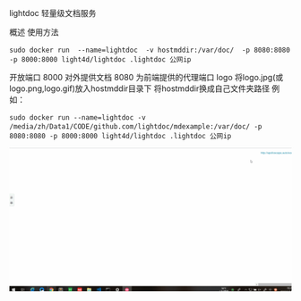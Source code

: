 lightdoc
轻量级文档服务

概述
使用方法
```
sudo docker run  --name=lightdoc  -v hostmddir:/var/doc/  -p 8080:8080 -p 8000:8000 light4d/lightdoc .lightdoc 公网ip 
```
开放端口
8000 对外提供文档
8080 为前端提供的代理端口
logo
将logo.jpg(或logo.png,logo.gif)放入hostmddir目录下 将hostmddir换成自己文件夹路径 例如：
```
sudo docker run --name=lightdoc -v /media/zh/Data1/CODE/github.com/lightdoc/mdexample:/var/doc/ -p 8080:8080 -p 8000:8000 light4d/lightdoc .lightdoc 公网ip 
```
![gif](./lightdoc.gif)

